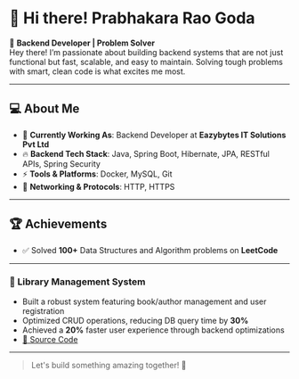 # 👋 Hi there! Prabhakara Rao Goda

🚀 **Backend Developer | Problem Solver**  
Hey there! I’m passionate about building backend systems that are not just functional but fast, scalable, and easy to maintain. Solving tough problems with smart, clean code is what excites me most.

---

## 💻 About Me

- 🎯 **Currently Working As**: Backend Developer at **Eazybytes IT Solutions Pvt Ltd**  
- 🔥 **Backend Tech Stack**: Java, Spring Boot, Hibernate, JPA, RESTful APIs, Spring Security  
- ⚡ **Tools & Platforms**: Docker, MySQL, Git  
- 📡 **Networking & Protocols**: HTTP, HTTPS

---

## 🏆 Achievements

- ✅ Solved **100+** Data Structures and Algorithm problems on **LeetCode**   

---

### 🔹 Library Management System  
- Built a robust system featuring book/author management and user registration  
- Optimized CRUD operations, reducing DB query time by **30%**  
- Achieved a **20%** faster user experience through backend optimizations  
- [🔗 Source Code](#)  

---

> Let's build something amazing together! 🚀
